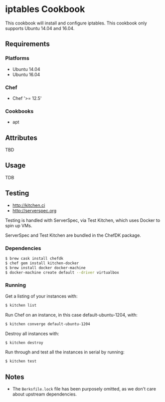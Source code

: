 # iptables Cookbook
This cookbook will install and configure iptables. This cookbook only supports Ubuntu 14.04 and 16.04.

## Requirements
### Platforms
- Ubuntu 14.04
- Ubuntu 16.04

### Chef
- Chef '>= 12.5'

### Cookbooks
- apt

## Attributes
TBD

## Usage
TDB

## Testing
* http://kitchen.ci
* http://serverspec.org

Testing is handled with ServerSpec, via Test Kitchen, which uses Docker to spin up VMs.

ServerSpec and Test Kitchen are bundled in the ChefDK package.

### Dependencies
```bash
$ brew cask install chefdk
$ chef gem install kitchen-docker
$ brew install docker docker-machine
$ docker-machine create default --driver virtualbox
```

### Running
Get a listing of your instances with:

```bash
$ kitchen list
```

Run Chef on an instance, in this case default-ubuntu-1204, with:

```bash
$ kitchen converge default-ubuntu-1204
```

Destroy all instances with:

```bash
$ kitchen destroy
```

Run through and test all the instances in serial by running:

```bash
$ kitchen test
```

## Notes
* The `Berksfile.lock` file has been purposely omitted, as we don't care about upstream dependencies.
